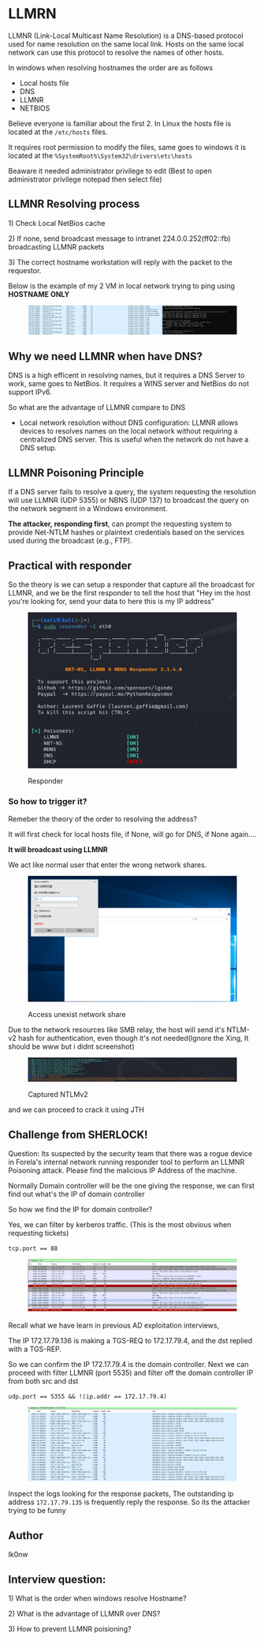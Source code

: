 # LLMRN

LLMNR (Link-Local Multicast Name Resolution) is a DNS-based protocol used for name resolution on the same local link. Hosts on the same local network can use this protocol to resolve the names of other hosts.

In windows when resolving hostnames the order are as follows

* Local hosts file
* DNS
* LLMNR
* NETBIOS

Believe everyone is familiar about the first 2. In Linux the hosts file is located at the `/etc/hosts` files.

It requires root permission to modify the files, same goes to windows it is located at the `%SystemRoot%\System32\drivers\etc\hosts`

Beaware it needed administrator privilege to edit (Best to open administrator privilege notepad then select file)

## LLMNR Resolving process

1\) Check Local NetBios cache

2\) If none, send broadcast message to intranet 224.0.0.252(ff02::fb) broadcasting LLMNR packets

3\) The correct hostname workstation will reply with the packet to the requestor.

Below is the example of my 2 VM in local network trying to ping using **HOSTNAME ONLY**

<figure><img src="../.gitbook/assets/image (60).png" alt=""><figcaption></figcaption></figure>

## Why we need LLMNR when have DNS?

DNS is a high efficent in resolving names, but it requires a DNS Server to work, same goes to NetBios. It requires a WINS server and NetBios do not support IPv6.&#x20;

So what are the advantage of LLMNR compare to DNS

* Local network resolution without DNS configuration: LLMNR allows devices to resolves names on the local network without requiring a centralized DNS server. This is useful when the network do not have a DNS setup.

## LLMNR Poisoning Principle

If a DNS server fails to resolve a query, the system requesting the resolution will use LLMNR (UDP 5355) or NBNS (UDP 137) to broadcast the query on the network segment in a Windows environment.&#x20;

**The attacker, responding first**, can prompt the requesting system to provide Net-NTLM hashes or plaintext credentials based on the services used during the broadcast (e.g., FTP).

## Practical with responder

So the theory is we can setup a responder that capture all the broadcast for LLMNR, and we be the first responder to tell the host that "Hey im the host you're looking for, send your data to here this is my IP address"

<figure><img src="../.gitbook/assets/image (61).png" alt=""><figcaption><p>Responder</p></figcaption></figure>

### So how to trigger it?

Remeber the theory of the order to resolving the address?

It will first check for local hosts file, if None, will go for DNS, if None again....

**It will broadcast using LLMNR**

We act like normal user that enter the wrong network shares.

<figure><img src="../.gitbook/assets/image (64).png" alt=""><figcaption><p>Access unexist network share</p></figcaption></figure>

Due to the network resources like SMB relay, the host will send it's NTLM-v2 hash for authentication, even though it's not needed(Ignore the Xing, It should be www but i didnt screenshot)

<figure><img src="../.gitbook/assets/image (62).png" alt=""><figcaption><p>Captured NTLMv2</p></figcaption></figure>

and we can proceed to crack it using JTH

## Challenge from SHERLOCK!

Question: Its suspected by the security team that there was a rogue device in Forela's internal network running responder tool to perform an LLMNR Poisoning attack. Please find the malicious IP Address of the machine.

Normally Domain controller will be the one giving the response, we can first find out what's the IP of domain controller

So how we find the IP for domain controller?

Yes, we can filter by kerberos traffic. (This is the most obvious when requesting tickets)

```
tcp.port == 88
```

<figure><img src="../.gitbook/assets/image (65).png" alt=""><figcaption></figcaption></figure>

Recall what we have learn in previous AD exploitation interviews,

The IP 172.17.79.136 is making a TGS-REQ to 172.17.79.4, and the dst replied with a TGS-REP.

So we can confirm the IP 172.17.79.4 is the domain controller. Next we can proceed with filter LLMNR (port 5535) and filter off the domain controller IP from both src and dst

```
udp.port == 5355 && !(ip.addr == 172.17.79.4)
```

<figure><img src="../.gitbook/assets/image (67).png" alt=""><figcaption></figcaption></figure>

Inspect the logs looking for the response packets, The outstanding ip address `172.17.79.135` is frequently reply the response. So its the attacker trying to be funny

## Author

Ik0nw

## Interview question:

1\)  What is the order when windows resolve Hostname?

2\) What is the advantage of LLMNR over DNS?

3\) How to prevent LLMNR poisioning?
